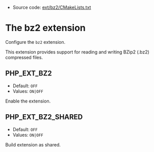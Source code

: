 <!-- This is auto-generated file. -->
* Source code: [ext/bz2/CMakeLists.txt](https://github.com/petk/php-build-system/blob/master/cmake/ext/bz2/CMakeLists.txt)

# The bz2 extension

Configure the `bz2` extension.

This extension provides support for reading and writing BZip2 (.bz2) compressed
files.

## PHP_EXT_BZ2

* Default: `OFF`
* Values: `ON|OFF`

Enable the extension.

## PHP_EXT_BZ2_SHARED

* Default: `OFF`
* Values: `ON|OFF`

Build extension as shared.
